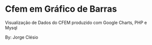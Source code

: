 # Cfem em Gráfico de Barras
Visualização de Dados do CFEM produzido com Google Charts, PHP e Mysql

By: Jorge Clésio
